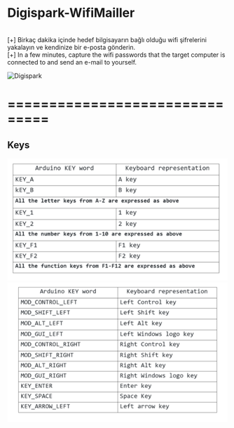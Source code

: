 # Digispark-WifiMailler

<br> [+] Birkaç dakika içinde hedef bilgisayarın bağlı olduğu wifi şifrelerini yakalayın ve kendinize bir e-posta gönderin.
<br> [+] In a few minutes, capture the wifi passwords that the target computer is connected to and send an e-mail to yourself.<br>

![Digispark](https://github.com/OgulcanKacarr/Digispark-WifiMailler/blob/main/Images/digispark.gif)

# ===============================<br>
## Keys

![k1](https://github.com/OgulcanKacarr/Digispark-WifiMailler/blob/main/Images/key.png)
![k2](https://github.com/OgulcanKacarr/Digispark-WifiMailler/blob/main/Images/kontroller.png)
